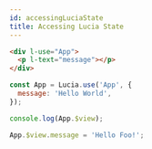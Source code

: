 ```yaml
---
id: accessingLuciaState
title: Accessing Lucia State
---
```


```html
<div l-use="App">
  <p l-text="message"></p>
</div>
```

```javascript
const App = Lucia.use('App', {
  message: 'Hello World',
});

console.log(App.$view);

App.$view.message = 'Hello Foo!';
```
